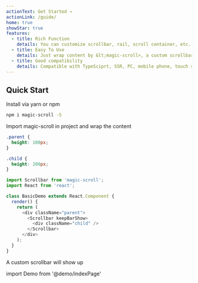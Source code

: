 ```yaml
---
actionText: Get Started →
actionLink: /guide/
home: true
showStar: true
features:
  - title: Rich Function
    details: You can customize scrollbar, rail, scroll container, etc. Rich APIs and Events
  - title: Easy To Use
    details: Just wrap content by &lt;magic-scroll>, a custom scrollbar will show
  - title: Good compatibility
    details: Compatible with TypeSciprt, SSR, PC, mobile phone, touch screen
---
```


## Quick Start

Install via yarn or npm

```bash
npm i magic-scroll -S
```

Import magic-scroll in project and wrap the content

```css
.parent {
  height: 100px;
}

.child {
  height: 200px;
}
```

```js
import Scrollbar from 'magic-scroll';
import React from 'react';

class BasicDemo extends React.Component {
  render() {
    return (
      <div className="parent">
        <Scrollbar keepBarShow>
          <div className="child" />
        </Scrollbar>
      </div>
    );
  }
}
```

A custom scrollbar will show up

import Demo from '@demo/indexPage'

<Demo />
